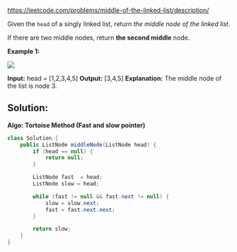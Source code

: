 https://leetcode.com/problems/middle-of-the-linked-list/description/

Given the `head` of a singly linked list, return _the middle node of the linked list_.

If there are two middle nodes, return **the second middle** node.

**Example 1:**

![](https://assets.leetcode.com/uploads/2021/07/23/lc-midlist1.jpg)

**Input:** head = [1,2,3,4,5]
**Output:** [3,4,5]
**Explanation:** The middle node of the list is node 3.

## Solution:

**Algo: Tortoise Method (Fast and slow pointer)**

```java
class Solution {
    public ListNode middleNode(ListNode head) {
        if (head == null) {
            return null;
        }

        ListNode fast  = head;
        ListNode slow = head;

        while (fast != null && fast.next != null) {
            slow = slow.next;
            fast = fast.next.next;
        }

        return slow;
    }
}
```